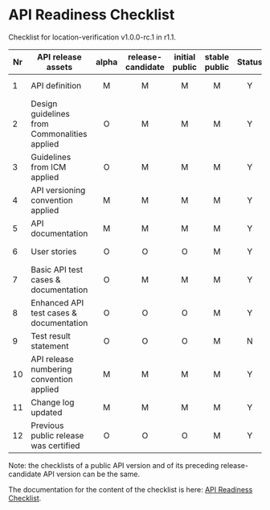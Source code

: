 # API Readiness Checklist

Checklist for location-verification v1.0.0-rc.1 in r1.1.

| Nr | API release assets  | alpha | release-candidate |  initial<br>public | stable<br> public | Status | Comments |
|----|----------------------------------------------|:-----:|:-----------------:|:-------:|:------:|:----:|:----:|
|  1 | API definition                               |   M   |         M         |    M    |    M   |Y| /code/API_definitions/location-verification.yaml |
|  2 | Design guidelines from Commonalities applied |   O   |         M         |    M    |    M   |Y| |
|  3 | Guidelines from ICM applied                  |   O   |         M         |    M    |    M   |Y| |
|  4 | API versioning convention applied            |   M   |         M         |    M    |    M   |Y| |
|  5 | API documentation                            |   M   |         M         |    M    |    M   |Y| inline in yaml |
|  6 | User stories                                 |   O   |         O         |    O    |    M   |Y| /documentation/API_documentation/location-verification-User-Story.md  |
|  7 | Basic API test cases & documentation         |   O   |         M         |    M    |    M   |Y| /code/Test_definitions/location-verification.feature |
|  8 | Enhanced API test cases & documentation      |   O   |         O         |    O    |    M   |Y| /code/Test_definitions/location-verification.feature |
|  9 | Test result statement                        |   O   |         O         |    O    |    M   | N | camaraproject/ReleaseManagement/issues/89 |
| 10 | API release numbering convention applied     |   M   |         M         |    M    |    M   |Y|      |
| 11 | Change log updated                           |   M   |         M         |    M    |    M   |Y| /CHANGELOG.md |
| 12 | Previous public release was certified        |   O   |         O         |    O    |    M   |Y|      |

Note: the checklists of a public API version and of its preceding release-candidate API version can be the same.

The documentation for the content of the checklist is here: [API Readiness Checklist](https://wiki.camaraproject.org/display/CAM/API+Release+Process#APIReleaseProcess-APIreadinesschecklist).
